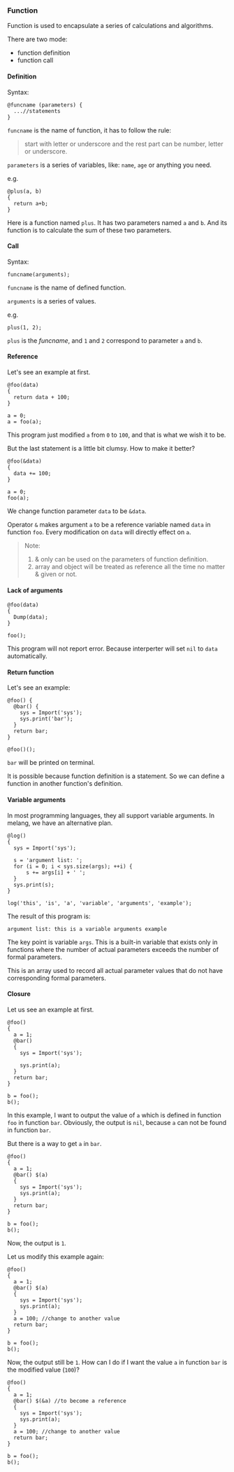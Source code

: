 ### Function

Function is used to encapsulate a series of calculations and algorithms.

There are two mode:

- function definition
- function call



#### Definition

Syntax:

```
@funcname (parameters) {
  ...//statements
}
```

`funcname` is the name of function, it has to follow the rule:

> start with letter or underscore and the rest part can be number, letter or underscore.

`parameters` is a series of variables, like: `name`, `age` or anything you need.

e.g.

```
@plus(a, b)
{
  return a+b;
}
```

Here is a function named `plus`. It has two parameters named `a` and `b`. And its function is to calculate the sum of these two parameters.



#### Call

Syntax:

```
funcname(arguments);
```

`funcname` is the name of defined function.

`arguments` is a series of values.

e.g.

```
plus(1, 2);
```

`plus` is the *funcname*, and `1` and `2` correspond to parameter `a` and `b`.



#### Reference

Let's see an example at first.

```
@foo(data)
{
  return data + 100;
}

a = 0;
a = foo(a);
```

This program just modified `a` from `0` to `100`, and that is what we wish it to be.

But the last statement is a little bit clumsy. How to make it better?

```
@foo(&data)
{
  data += 100;
}

a = 0;
foo(a);
```

We change function parameter `data` to be `&data`.

Operator `&` makes argument `a` to be a reference variable named `data` in function `foo`. Every modification on `data` will directly effect on `a`.

> Note:
>   1. & only can be used on the parameters of function definition.
>   2. array and object will be treated as reference all the time no matter & given or not.



#### Lack of arguments

```
@foo(data)
{
  Dump(data);
}

foo();
```

This program will not report error. Because interperter will set `nil` to `data` automatically.



#### Return function

Let's see an example:

```
@foo() {
  @bar() {
    sys = Import('sys');
    sys.print('bar');
  }
  return bar;
}

@foo()();
```

`bar` will be printed on terminal.

It is possible because function definition is a statement. So we can define a function in another function's definition.



#### Variable arguments

In most programming languages, they all support variable arguments. In melang, we have an alternative plan.

```
@log()
{
  sys = Import('sys');

  s = 'argument list: ';
  for (i = 0; i < sys.size(args); ++i) {
      s += args[i] + ' ';
  }
  sys.print(s);
}

log('this', 'is', 'a', 'variable', 'arguments', 'example');
```

The result of this program is:

```
argument list: this is a variable arguments example 
```

The key point is variable `args`. This is a built-in variable that exists only in functions where the number of actual parameters exceeds the number of formal parameters.

This is an array used to record all actual parameter values that do not have corresponding formal parameters.



#### Closure

Let us see an example at first.

```
@foo()
{
  a = 1;
  @bar()
  {
    sys = Import('sys');

    sys.print(a);
  }
  return bar;
}

b = foo();
b();
```

In this example, I want to output the value of `a` which is defined in function `foo` in function `bar`. Obviously, the output is `nil`, because `a` can not be found in function `bar`.

But there is a way to get `a` in `bar`.

```
@foo()
{
  a = 1;
  @bar() $(a)
  {
    sys = Import('sys');
    sys.print(a);
  }
  return bar;
}

b = foo();
b();
```

Now, the output is `1`.

Let us modify this example again:

```
@foo()
{
  a = 1;
  @bar() $(a)
  {
    sys = Import('sys');
    sys.print(a);
  }
  a = 100; //change to another value
  return bar;
}

b = foo();
b();
```

Now, the output still be `1`. How can I do if I want the value `a` in function `bar` is the modified value (`100`)?

```
@foo()
{
  a = 1;
  @bar() $(&a) //to become a reference
  {
    sys = Import('sys');
    sys.print(a);
  }
  a = 100; //change to another value
  return bar;
}

b = foo();
b();
```

